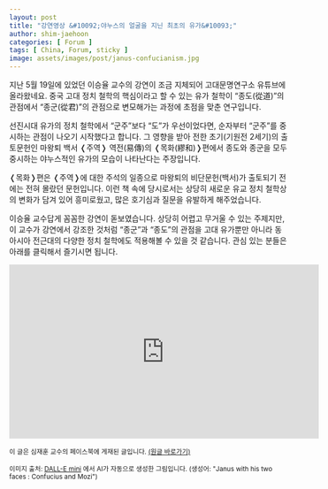 ```yaml
---
layout: post
title: "강연영상 &#10092;야누스의 얼굴을 지닌 최초의 유가&#10093;"
author: shim-jaehoon
categories: [ Forum ]
tags: [ China, Forum, sticky ]
image: assets/images/post/janus-confucianism.jpg
---
```


지난 5월 19일에 있었던 이승율 교수의 강연이 조금 지체되어 고대문명연구소 유튜브에 올라왔네요. 중국 고대 정치 철학의 핵심이라고 할 수 있는 유가 철학이 “종도(從道)”의 관점에서 “종군(從君)”의 관점으로 변모해가는 과정에 초점을 맞춘 연구입니다.

선진시대 유가의 정치 철학에서 “군주”보다 “도”가 우선이었다면, 순자부터 “군주”를 중시하는 관점이 나오기 시작했다고 합니다. 그 영향을 받아 전한 초기(기원전 2세기)의 출토문헌인 마왕퇴 백서 &#10092;주역&#10093; 역전(易傳)의 &#10092;목화(繆和)&#10093;편에서 종도와 종군을 모두 중시하는 야누스적인 유가의 모습이 나타난다는 주장입니다.

&#10092;목화&#10093;편은 &#10092;주역&#10093;에 대한 주석의 일종으로 마왕퇴의 비단문헌(백서)가 출토되기 전에는 전혀 몰랐던 문헌입니다. 이런 책 속에 당시로서는 상당히 새로운 유교 정치 철학상의 변화가 담겨 있어 흥미로웠고, 많은 호기심과 질문을 유발하게 해주었습니다.

이승율 교수답게 꼼꼼한 강연이 돋보였습니다. 상당히 어렵고 무거울 수 있는 주제지만, 이 교수가 강연에서 강조한 것처럼 “종군”과 “종도”의 관점을 고대 유가뿐만 아니라 동아시아 전근대의 다양한 정치 철학에도 적용해볼 수 있을 것 같습니다.
관심 있는 분들은 아래를 클릭해서 즐기시면 됩니다.


<iframe width="560" height="315" src="https://www.youtube.com/embed/TTQ3vq-mRZ4" title="YouTube video player" frameborder="0" allow="accelerometer; autoplay; clipboard-write; encrypted-media; gyroscope; picture-in-picture" allowfullscreen></iframe>

<br>

<span class="text-muted"><small>이 글은 심재훈 교수의 페이스북에 게재된 글입니다. <a href="https://www.facebook.com/jaehoon.shim.399/posts/pfbid02DDRXi7xb3xbnu2ekoj13bcjc5SLcH8DtTT6kY8PJM7VKTt9676hAkWGbqrk8UWXSl" target="_blank">(원글 바로가기)</a></small></span>

<span class="text-muted"><small>이미지 출처: <a href="https://huggingface.co/spaces/dalle-mini/dalle-mini" target="_blank">DALL-E mini</a> 에서 AI가 자동으로 생성한 그림입니다. (생성어: "Janus with his two faces : Confucius and Mozi")</small></span>
